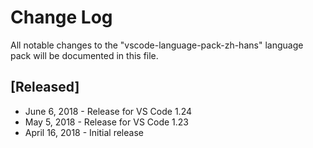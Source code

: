 # Change Log
All notable changes to the "vscode-language-pack-zh-hans" language pack will be documented in this file.

## [Released]
* June 6, 2018 - Release for VS Code 1.24
* May 5, 2018 - Release for VS Code 1.23
* April 16, 2018 - Initial release
